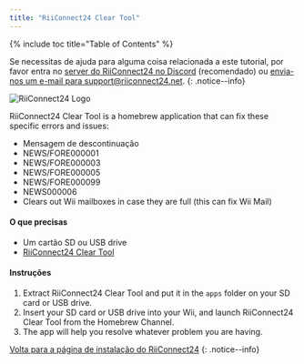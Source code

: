 ```yaml
---
title: "RiiConnect24 Clear Tool"
---
```


{% include toc title="Table of Contents" %}

Se necessitas de ajuda para alguma coisa relacionada a este tutorial, por favor entra no [server do RiiConnect24 no Discord](https://discord.gg/rc24) (recomendado) ou [envia-nos um e-mail para support@riiconnect24.net](mailto:support@riiconnect24.net).
{: .notice--info}

![RiiConnect24 Logo](/images/WiiRC24Logo.jpg)

RiiConnect24 Clear Tool is a homebrew application that can fix these specific errors and issues:

+ Mensagem de descontinuação
+ NEWS/FORE000001
+ NEWS/FORE000003
+ NEWS/FORE000005
+ NEWS/FORE000099
+ NEWS000006
+ Clears out Wii mailboxes in case they are full (this can fix Wii Mail)

#### O que precisas
* Um cartão SD ou USB drive
* [RiiConnect24 Clear Tool](https://oscwii.org/library/app/RC24-Clear-Tool)

#### Instruções

1. Extract RiiConnect24 Clear Tool and put it in the `apps` folder on your SD card or USB drive.
2. Insert your SD card or USB drive into your Wii, and launch RiiConnect24 Clear Tool from the Homebrew Channel.
3. The app will help you resolve whatever problem you are having.

[Volta para a página de instalação do RiiConnect24](riiconnect24)
{: .notice--info}
